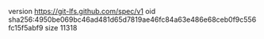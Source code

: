version https://git-lfs.github.com/spec/v1
oid sha256:4950be069bc46ad481d65d7819ae46fc84a63e486e68ceb0f9c556fc15f5abf9
size 11318

